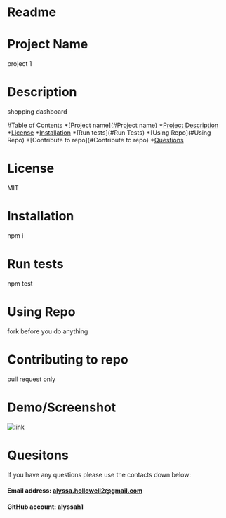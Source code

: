 # Readme 

# Project Name
project 1

# Description
shopping dashboard

#Table of Contents
*[Project name](#Project name)
*[Project Description](#Description)
*[License](#License)
*[Installation](#Installation)
*[Run tests](#Run Tests)
*[Using Repo](#Using Repo)
*[Contribute to repo](#Contribute to repo)
*[Questions](#Questions)


# License
MIT

# Installation
npm i

# Run tests
npm test

# Using Repo
fork before you do anything

# Contributing to repo
pull request only


# Demo/Screenshot
![link](https://drive.google.com/file/d/1tMOqa3Kujyse7kPn9_LTEmszu_ewJD5p/view)

# Quesitons
If you have any questions please use the contacts down below:

#### Email address: alyssa.hollowell2@gmail.com
#### GitHub account: alyssah1

